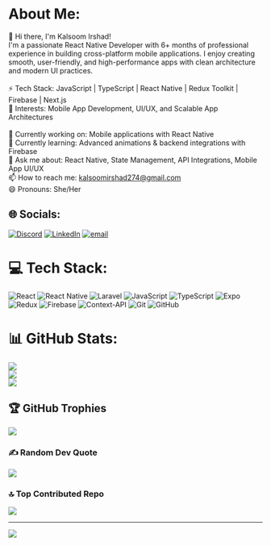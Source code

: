 #  About Me:
👋 Hi there, I'm Kalsoom Irshad!  <br>I'm a passionate React Native Developer with 6+ months of professional experience in building cross-platform mobile applications. I enjoy creating smooth, user-friendly, and high-performance apps with clean architecture and modern UI practices.  <br><br>⚡ Tech Stack: JavaScript | TypeScript | React Native | Redux Toolkit | Firebase | Next.js  <br>🎯 Interests: Mobile App Development, UI/UX, and Scalable App Architectures  <br><br>🔭 Currently working on: Mobile applications with React Native  <br>🌱 Currently learning: Advanced animations & backend integrations with Firebase  <br>💬 Ask me about: React Native, State Management, API Integrations, Mobile App UI/UX  <br>📫 How to reach me: kalsoomirshad274@gmail.com  <br>😄 Pronouns: She/Her  <br>


## 🌐 Socials:
[![Discord](https://img.shields.io/badge/Discord-%237289DA.svg?logo=discord&logoColor=white)](https://discord.gg/kalsoom45) [![LinkedIn](https://img.shields.io/badge/LinkedIn-%230077B5.svg?logo=linkedin&logoColor=white)](https://linkedin.com/in/https://www.linkedin.com/in/kalsoom-irshad-9a32a622a/) [![email](https://img.shields.io/badge/Email-D14836?logo=gmail&logoColor=white)](mailto:kalsoomirshad274@gmail.com) 

# 💻 Tech Stack:
![React](https://img.shields.io/badge/react-%2320232a.svg?style=for-the-badge&logo=react&logoColor=%2361DAFB) ![React Native](https://img.shields.io/badge/react_native-%2320232a.svg?style=for-the-badge&logo=react&logoColor=%2361DAFB) ![Laravel](https://img.shields.io/badge/laravel-%23FF2D20.svg?style=for-the-badge&logo=laravel&logoColor=white) ![JavaScript](https://img.shields.io/badge/javascript-%23323330.svg?style=for-the-badge&logo=javascript&logoColor=%23F7DF1E) ![TypeScript](https://img.shields.io/badge/typescript-%23007ACC.svg?style=for-the-badge&logo=typescript&logoColor=white) ![Expo](https://img.shields.io/badge/expo-1C1E24?style=for-the-badge&logo=expo&logoColor=#D04A37) ![Redux](https://img.shields.io/badge/redux-%23593d88.svg?style=for-the-badge&logo=redux&logoColor=white) ![Firebase](https://img.shields.io/badge/firebase-%23039BE5.svg?style=for-the-badge&logo=firebase) ![Context-API](https://img.shields.io/badge/Context--Api-000000?style=for-the-badge&logo=react) ![Git](https://img.shields.io/badge/git-%23F05033.svg?style=for-the-badge&logo=git&logoColor=white) ![GitHub](https://img.shields.io/badge/github-%23121011.svg?style=for-the-badge&logo=github&logoColor=white)
# 📊 GitHub Stats:
![](https://github-readme-stats.vercel.app/api?username=kalsoom987&theme=dark&hide_border=false&include_all_commits=false&count_private=false)<br/>
![](https://nirzak-streak-stats.vercel.app/?user=kalsoom987&theme=dark&hide_border=false)<br/>
![](https://github-readme-stats.vercel.app/api/top-langs/?username=kalsoom987&theme=dark&hide_border=false&include_all_commits=false&count_private=false&layout=compact)

## 🏆 GitHub Trophies
![](https://github-profile-trophy.vercel.app/?username=kalsoom987&theme=radical&no-frame=false&no-bg=true&margin-w=4)

### ✍️ Random Dev Quote
![](https://quotes-github-readme.vercel.app/api?type=horizontal&theme=radical)

### 🔝 Top Contributed Repo
![](https://github-contributor-stats.vercel.app/api?username=kalsoom987&limit=5&theme=dark&combine_all_yearly_contributions=true)

---
[![](https://visitcount.itsvg.in/api?id=kalsoom987&icon=0&color=10)](https://visitcount.itsvg.in)

<!-- Proudly created with GPRM ( https://gprm.itsvg.in ) -->
